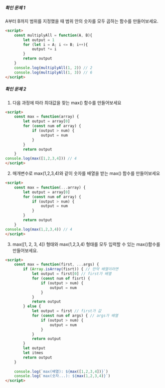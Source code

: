 ##### 확인 문제 1
A부터 B까지 범위를 지정했을 때 범위 안의 숫자를 모두 곱하는 함수를 만들어보세요.
```html
<script>
    const multiplyAll = function(A, B){
        let output = 1
        for (let i = A; i <= B; i++){
            output *= i
        }
        return output
    }
    console.log(multiplyAll(1, 2)) // 2
    console.log(multiplyAll(1, 3)) // 6
</script>
```

##### 확인 문제 2
1. 다음 과정에 따라 최대값을 찾는 max() 함수를 만들어보세요
```html
<script>
    const max = function(array) {
        let output = array[0]
        for (const num of array) {
            if (output > num) {
                output = num
            }
        }
        return output
    }
console.log(max([1,2,3,4])) // 4
</script>
```

2. 매개변수로 max(1,2,3,4)와 같이 숫자를 배열을 받는 max() 함수를 만들어보세요

```html
<script>
    const max = function(...array) {
        let output = array[0]
        for (const num of array) {
            if (output > num) {
                output = num
            }
        }
        return output
    }
console.log(max(1,2,3,4)) // 4
</script>
```

3. max([1, 2, 3, 4]) 형태와 max(1,2,3,4) 형태를 모두 입력할 수 있는 max()함수를 만들어보세요.
```html
<script>
    const max = function(first, ...args) {
        if (Array.isArray(fisrt)) { // 만약 배열이라면
            let output = first[0] // first가 배열
            for (const num of fisrt) {
                if (output > num) {
                    output = num
                }
            }
            return output
        } else {
            let output = first // first가 값
            for (const num of args) { // args가 배열
                if (output > num) {
                    output = num
                }
            }
            return output
        }
        let output
        let itmes
        return output
    }
    
    console.log(`max(배열): ${max([1,2,3,4])}`)
    console.log(`max(숫자...): ${max(1,2,3,4)}`)
</script>
```